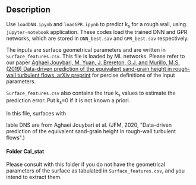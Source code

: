 ## Description
Use `loadDNN.ipynb` and `loadGPR.ipynb` to predict k<sub>s</sub> for a rough wall, using `jupyter-notebook` application. These codes load the trained DNN and GPR networks, which are stored in `DNN_best.sav` and `GPR_best.sav` respectively.

The inputs are surface geometrical parameters and are written in `Surface_features.csv`. This file is loaded by ML networks.
Please refer to our paper [Aghaei Jouybari, M. Yuan, J. Brereton, G.J. and Murillo, M.S. (2019) Data-driven prediction of the equivalent sand-grain height in rough-wall turbulent flows. arXiv preprint](https://arxiv.org/abs/2002.01515) for percise definitions of the input parameters.

`Surface_features.csv` also contains the true k<sub>s</sub> values to estimate the prediction error. Put k<sub>s</sub>=0 if it is not known a priori.

In this file, surfaces with 

   lable DNS are from Aghaei Jouybari et al. (JFM, 2020, "Data-driven prediction of the equivalent sand-grain height in rough-wall turbulent flows".)

#### Folder Cal_stat
Please consult with this folder if you do not have the geometrical parameters of the surface as tabulated in `Surface_features.csv`, and you intend to extract them.
